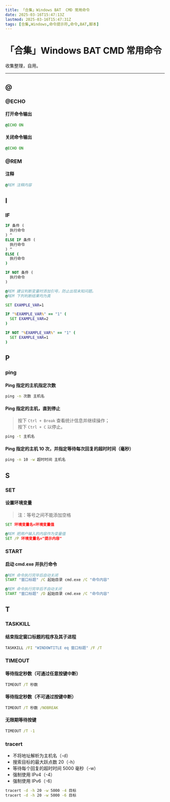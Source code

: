 ```yaml
---
title: 「合集」Windows BAT  CMD 常用命令
date: 2025-03-16T15:47:13Z
lastmod: 2025-03-16T15:47:31Z
tags: [合集,Windows,命令提示符,命令,BAT,脚本]
---
```


# 「合集」Windows BAT  CMD 常用命令

收集整理，自用。

---

## @

### @ECHO

#### 打开命令输出

```bat
@ECHO ON
```

#### 关闭命令输出

```bat
@ECHO ON
```

### @REM

#### 注释

```bat
@REM 注释内容
```

## I

### IF

```bat
IF 条件 (
  执行命令
) ^
ELSE IF 条件 (
  执行命令
) ^
ELSE (
  执行命令
)
```

```bat
IF NOT 条件 (
  执行命令
)
```

```bat
@REM 建议判断变量时添加引号，防止出现未知问题。
@REM 下列判断结果均为真

SET EXAMPLE_VAR=1

IF "%EXAMPLE_VAR%" == "1" (
  SET EXAMPLE_VAR=2
)

IF NOT "%EXAMPLE_VAR%" == "1" (
  SET EXAMPLE_VAR=1
)
```

## P

### ping

#### Ping 指定的主机指定次数

```bat
ping -n 次数 主机名
```

#### Ping 指定的主机，直到停止

> 按下 `Ctrl + Break` 查看统计信息并继续操作；  
> 按下 `Ctrl + C` 以停止。

```bat
ping -t 主机名
```

#### Ping 指定的主机 10 次，并指定等待每次回复的超时时间（毫秒）

```bat
ping -n 10 -w 超时时间 主机名
```

## S

### SET

#### 设置环境变量

> 注：等号之间不能添加空格

```bat
SET 环境变量名=环境变量值
```

```bat
@REM 把用户输入的内容作为变量值
SET /P 环境变量名="提示内容"
```

### START

#### 启动 cmd.exe 并执行命令

```bat
@REM 命令执行完毕后自动关闭
START "窗口标题" /C 起始目录 cmd.exe /C "命令内容"

@REM 命令执行完毕后不自动关闭
START "窗口标题" /D 起始目录 cmd.exe /C "命令内容"
```

## T

### TASKKILL

#### 结束指定窗口标题的程序及其子进程

```bat
TASKKILL /FI "WINDOWTITLE eq 窗口标题" /F /T
```

### TIMEOUT

#### 等待指定秒数（可通过任意按键中断）

```bat
TIMEOUT /T 秒数
```

#### 等待指定秒数（不可通过按键中断）

```bat
TIMEOUT /T 秒数 /NOBREAK
```

#### 无限期等待按键

```bat
TIMEOUT /T -1
```

### tracert

- 不将地址解析为主机名（-d）
- 搜索目标的最大跃点数 20（-h）
- 等待每个回复的超时时间 5000 毫秒（-w）
- 强制使用 IPv4（-4）
- 强制使用 IPv6（-6）

```bat
tracert -d -h 20 -w 5000 -4 目标
tracert -d -h 20 -w 5000 -6 目标
```

‍

